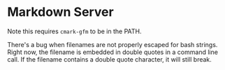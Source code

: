 # Markdown Server

Note this requires `cmark-gfm` to be in the PATH.

There's a bug when filenames are not properly escaped for bash strings. Right now, the filename is embedded in double quotes in a command line call. If the filename contains a double quote character, it will still break.
